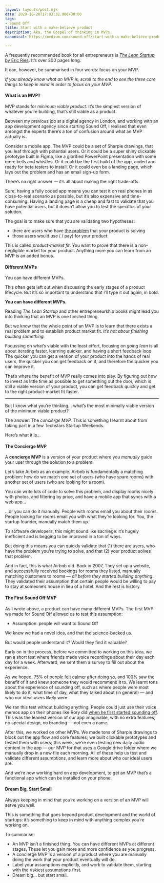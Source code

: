 ```yaml
---
layout: layouts/post.njk
date: 2020-10-20T17:03:32.000+00:00
tags:
- Sound Off
title: Start with a make-believe product
description: Aka, the Gospel of thinking in MVPs.
canonical: https://medium.com/sound-off/start-with-a-make-believe-product-873c5ebb643b

---
```

A frequently recommended book for all entrepreneurs is [_The Lean Startup_ by Eric Ries](https://medium.com/@tdevroome/book-summary-the-lean-startup-2113c0cf4289). It’s over 300 pages long.

It can, however, be summarised in four words: focus on your MVP.

_If you already know what an MVP is, scroll to the end to see the three core things to keep in mind in order to focus on your MVP._

#### What is an MVP?

MVP stands for _minimum viable product._ It’s the simplest version of whatever you’re building, that’s still viable as a product.

Between my previous job at a digital agency in London, and working with an app development agency since starting Sound Off, I realised that even amongst the experts there’s a ton of confusion around what an MVP actually is.

Consider a mobile app. The MVP could be a set of Sharpie drawings, that you leaf through with potential users. Or it could be a super shiny clickable prototype built in Figma, like a glorified PowerPoint presentation with some more bells and whistles. Or it could be the first build of the app, coded and ready for beta testers to install. Or it could even be a landing page, which lays out the problem and has an email sign-up form.

There’s no right answer — it’s all about making the right trade-offs.

Sure, having a fully coded app means you can test it on real phones in as close-to-real scenario as possible, but it’s also expensive and time-consuming. Having a landing page is a cheap and fast to validate that you have potential users, but it doesn’t allow you to test the specifics of your solution.

The goal is to make sure that you are validating two hypotheses:

* there are users who have [the problem](https://medium.com/sound-off/should-you-build-your-app-idea-4fbc97c777fa) that your product is solving
* those users would use ( / pay) for your product

This is called _product-market fit_. You want to prove that there is a non-negligible market for your product. Anything more you can learn from an MVP is an added bonus.

#### Different MVPs

You can have different MVPs.

This often gets left out when discussing the early stages of a product lifecycle. But it’s so important to understand that I’ll type it out again, in bold.

**You can have different MVPs.**

Reading _The Lean Startup_ and other entrepreneurship books might lead you into thinking that an MVP is one finished thing.

But we know that the whole point of an MVP is to learn that there exists a real problem and to establish product market fit. _It’s not about finishing building something._

Focussing on what’s viable with the least effort, focusing on _going lean_ is all about iterating faster, learning quicker, and having a short feedback loop. The quicker you can get a version of your product into the hands of real users, the quicker you can get feedback on it, and therefore the quicker you can improve it.

That’s where the benefit of MVP really comes into play. By figuring out how to invest as little time as possible to get something out the door, which is still a viable version of your product, you can get feedback quickly and get to the right product-market fit faster.

***

But I know what you’re thinking… what’s the most minimally viable version of the minimum viable product?

The answer: The _concierge MVP._ This is something I learnt about from taking part in a few Techstars Startup Weekends.

Here’s what it is…

#### The Concierge MVP

A **concierge MVP** is a version of your product where you _manually_ guide your user through the solution to a problem.

Let’s take Airbnb as an example. Airbnb is fundamentally a matching problem: how do we match one set of users (who have spare rooms) with another set of users (who are looking for a room).

You can write lots of code to solve this problem, and display rooms nicely with photos, and filtering by price, and have a mobile app that syncs with a web app…

…or you can do it manually. People with rooms email you about their rooms. People looking for rooms email you with what they’re looking for. You, the startup founder, manually match them up.

To software developers, this might sound like sacrilege: it’s hugely inefficient and is begging to be improved in a ton of ways.

But doing this means you can quickly validate that (1) there are users, who have the problem you’re trying to solve, and that (2) your product solves that problem.

And in fact, this is what Airbnb did. Back in 2007, They set up a website, and successfully received bookings for rooms they listed, manually matching customers to rooms — _all before they started building anything_. They validated their assumption that certain people would be willing to pay to stay at someone’s house in lieu of a hotel. And the rest is history.

#### The First Sound Off MVP

As I wrote above, a product can have many different MVPs. The first MVP we made for Sound Off allowed us to test this assumption:

* Assumption: people will want to Sound Off

We knew we had a novel idea, and that [the science-backed us](https://medium.com/sound-off/five-reasons-science-says-you-should-journal-c0d35d889f2f).

But would people understand it? Would they find it valuable?

Early on in the process, before we committed to working on this idea, we ran a short test where friends made voice recordings about their day each day for a week. Afterward, we sent them a survey to fill out about the experience.

As we hoped, 75% of people [felt calmer after doing so](https://medium.com/sound-off/meditation-for-people-who-cant-sit-still-4cb59c8e7ab3), and 100% saw the benefit of it and knew someone they would recommend it to. We learnt tons about the experience of sounding off, such as where people were most likely to do it, what time of day, what they talked about (in general) — and who our ideal users likely were.

We ran this test without building anything. People could just use their voice memos app on their phones like Rory did [when he first started sounding off](https://medium.com/sound-off/we-started-a-start-up-in-lockdown-16ddd7a8d297). This was the leanest version of our app imaginable, with no extra features, no special design, no branding — not even a name.

After this, we worked on other MVPs. We made tons of Sharpie drawings to block out the app flow and core features; we built clickable prototypes and tested them with users; this week, we’re even testing new daily audio content in the app — our MVP for that uses a Google drive folder where we manually drop in a new file each morning. All of these help us test and validate different assumptions, and learn more about who our ideal users are.

And we’re now working hard on app development, to get an MVP that’s a functional app which can be installed on your phone.

#### Dream Big, Start Small

Always keeping in mind that you’re working on a version of an MVP will serve you well.

This is something that goes beyond product development and the world of startups: it’s something to keep in mind with anything complex you’re working on.

To summarise:

* An MVP isn’t a finished thing. You can have different MVPs at different stages. These let you gain more and more confidence as you progress.
* A concierge MVP is a version of a product where you are manually doing the work that your product eventually will do.
* Label your assumptions explicitly, and work to validate them, starting with the riskiest assumptions first.
* Dream big… but start small.